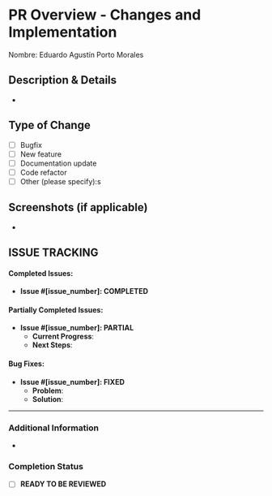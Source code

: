 # PR Overview - Changes and Implementation
Nombre: Eduardo Agustín Porto Morales

## Description & Details

- <!--Please include a summary of the changes and the motivation behind them.-->

## Type of Change

<!--What type of change does this PR introduce? Mark with an `x` the options that apply.-->

- [ ] Bugfix
- [ ] New feature
- [ ] Documentation update
- [ ] Code refactor
- [ ] Other (please specify):s

## Screenshots (if applicable)

- <!--Add screenshots that show the implementation.-->

## ISSUE TRACKING

#### Completed Issues:
- **Issue #[issue_number]: COMPLETED**

#### Partially Completed Issues:
- **Issue #[issue_number]: PARTIAL**
  - **Current Progress**: <!-- Detail current progress. -->
  - **Next Steps**: <!-- Remaining tasks to complete. Include estimated completion if possible. -->

#### Bug Fixes:
- **Issue #[issue_number]: FIXED** <!--If there is a corresponding issue-->
  - **Problem**: <!-- Describe the original problem. -->
  - **Solution**: <!-- Explain how the issue was resolved. How did you fix the bug? -->

---

### Additional Information

- <!--Add any other comments or information that you consider important for the review.-->

### Completion Status
- [ ] **READY TO BE REVIEWED** <!--Indicate if this pull request is ready for review or if work is still in progress-->